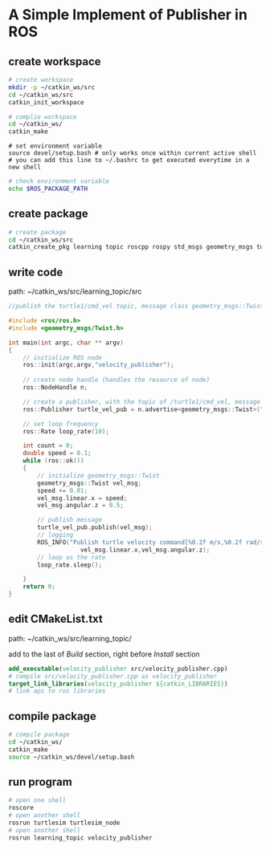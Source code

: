 # A Simple Implement of Publisher in ROS

## create workspace

```bash
# create workspace
mkdir -p ~/catkin_ws/src
cd ~/catkin_ws/src
catkin_init_workspace
```

```bash
# complie workspace
cd ~/catkin_ws/
catkin_make
```

```shell
# set environment variable
source devel/setup.bash # only works once within current active shell
# you can add this line to ~/.bashrc to get executed everytime in a new shell
```

```bash
# check environment variable
echo $ROS_PACKAGE_PATH
```

## create package

```bash
# create package
cd ~/catkin_ws/src
catkin_create_pkg learning topic roscpp rospy std_msgs geometry_msgs turtlesim 
```

## write code

path: ~/catkin_ws/src/learning_topic/src

```c++
//publish the turtle1/cmd_vel topic, message class geometry_msgs::Twist

#include <ros/ros.h>
#include <geometry_msgs/Twist.h>

int main(int argc, char ** argv)
{
	// initialize ROS node
	ros::init(argc,argv,"velocity_publisher");
	
	// create node handle (handles the resource of node)
	ros::NodeHandle n;

	// create a publisher, with the topic of /turtle1/cmd_vel, message type geometry_msgs::Twist, queue length 10 (queue is like cache, if too short, may experience drop of frame)
	ros::Publisher turtle_vel_pub = n.advertise<geometry_msgs::Twist>("/turtle1/cmd_vel",10);

	// set loop frequency
	ros::Rate loop_rate(10);

	int count = 0;
	double speed = 0.1;
	while (ros::ok())
	{
		// initialize geometry_msgs::Twist
		geometry_msgs::Twist vel_msg;
		speed += 0.01;
		vel_msg.linear.x = speed;
		vel_msg.angular.z = 0.5;

		// publish message
		turtle_vel_pub.publish(vel_msg);
		// logging
		ROS_INFO("Publish turtle velocity command[%0.2f m/s,%0.2f rad/s]",
					vel_msg.linear.x,vel_msg.angular.z);
		// loop as the rate
		loop_rate.sleep();

	}
	return 0;
}
```

## edit CMakeList.txt

path: ~/catkin_ws/src/learning_topic/

add to the last of *Build* section, right before *Install* section

```cmake
add_executable(velocity_publisher src/velocity_publisher.cpp) 
# compile src/velocity_publisher.cpp as velocity_publisher
target_link_libraries(velocity_publisher ${catkin_LIBRARIES})
# link api to ros libraries
```



##  compile package

```bash
# compile package
cd ~/catkin_ws/
catkin_make
source ~/catkin_ws/devel/setup.bash
```



## run program

``` bash
# open one shell
roscore
# open another shell
rosrun turtlesim turtlesim_node
# open another shell
rosrun learning_topic velocity_publisher
```

